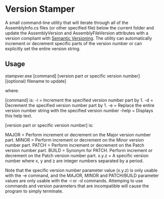 Version Stamper
===============

A small command-line utility that will iterate through all of the AssemblyInfo.cs files (or other specified file) below the current folder and update the AssemblyVersion and AssemblyFileVersion attributes with a version compliant with [Semantic Versioning](http://semver.org/).  The utility can automatically increment or decrement specific parts of the version number or can explicitly set the entire version string.

Usage
-----
stampver.exe [command] [version part or specific version number] [(optional) filename to update]

where:

[command] is:
-i				=	Increment the specified version number part by 1.
-d				=	Decrement the specified version number part by 1.
-e				=	Replace the entire version number string with the specified version number
-help			=	Displays this help text.


[version part or specific version number] is:

MAJOR			=	Perform increment or decrement on the Major version number part.
MINOR			=	Perform increment or decrement on the Minor version number part.
PATCH			=	Perform increment or decrement on the Patch version number part.
BUILD			=	Synonym for PATCH. Perform increment or decrement on the Patch version number part.
x.y.z			=	A specific version number where x, y  and z are integer numbers separated by a period.

Note that the specific version number parameter value (x.y.z) is only usable with the -e command,
and the MAJOR, MINOR and PATCH/BUILD parameter values are only usable with the -i or -d commands.
Attemping to use commands and version parameters that are incompatible will cause the program to
simply terminate.


